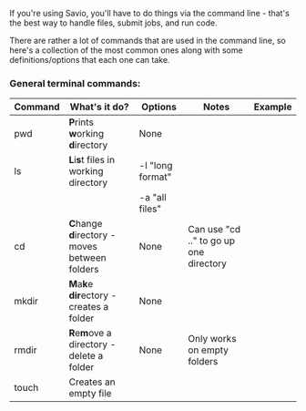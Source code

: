 If you're using Savio, you'll have to do things via the command line - that's the best way to handle files, submit jobs, and run code.

There are rather a lot of commands that are used in the command line, so here's a collection of the most common ones along with some definitions/options that each one can take.

### General terminal commands:

| Command | What's it do? | Options | Notes | Example |
|---|---|---|---|---|
|pwd| **P**rints **w**orking **d**irectory | None | |
|ls|**L**i**s**t files in working directory| -l "long format" | |
| | | -a "all files" | |
|cd|**C**hange **d**irectory - moves between folders| None | Can use "cd .." to go up one directory|
|mkdir|**M**a**k**e **dir**ectory - creates a folder| None | |
|rmdir|**R**e**m**ove a directory - delete a folder| None | Only works on empty folders |
|touch|Creates an empty file|
